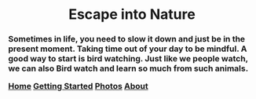 <!DOCTYPE html>
<html lang="en">
    <head>
        <meta charset="UTF-8" />
        <title style ="color:green;">Birds Watching Club</title> 
        <meta name="description"content="Early Bird catches the worm!"/>
        <meta name="author" content="Jacinta" />

<style>
    {font-family:courier;
    text-align:center;
  }
    </style>
</head>
<body> 
<h1 style="text-align: center;">Escape into Nature</h1>
 <h3>
    <p>Sometimes in life, you need to slow it down and just be in the present moment. Taking time out of your day to be mindful. A good way to start is bird watching. Just like we people watch, we can also Bird watch and learn so much from such animals. </p>
<div class="topnav">
    <a class="active" href="#home">Home</a>
        <a href="#getting started">Getting Started</a>
        <a href="#photos">Photos</a> 
        <a href ="#about">About</a>
    
